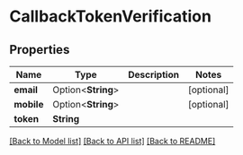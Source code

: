 # CallbackTokenVerification

## Properties

Name | Type | Description | Notes
------------ | ------------- | ------------- | -------------
**email** | Option<**String**> |  | [optional]
**mobile** | Option<**String**> |  | [optional]
**token** | **String** |  | 

[[Back to Model list]](../README.md#documentation-for-models) [[Back to API list]](../README.md#documentation-for-api-endpoints) [[Back to README]](../README.md)


